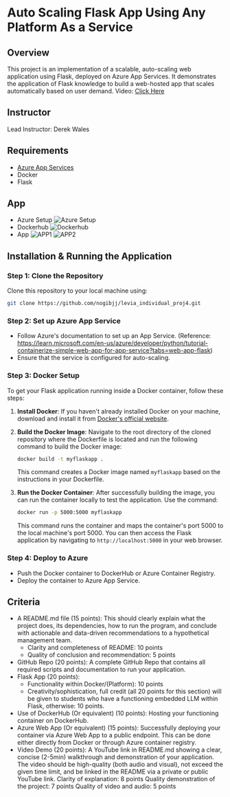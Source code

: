 # Auto Scaling Flask App Using Any Platform As a Service

## Overview
This project is an implementation of a scalable, auto-scaling web application using Flask, deployed on Azure App Services. It demonstrates the application of Flask knowledge to build a web-hosted app that scales automatically based on user demand.
Video: [Click Here]()

## Instructor
Lead Instructor: Derek Wales

## Requirements
- [Azure App Services](https://azure.microsoft.com/en-us/services/app-service/)
- Docker
- Flask

## App
- Azure Setup
![Azure Setup](https://github.com/nogibjj/levia_individual_proj4/tree/main/images/azure.png)
- Dockerhub
![Dockerhub](https://github.com/nogibjj/levia_individual_proj4/tree/main/images/dockerhub.png)
- App
![APP1](https://github.com/nogibjj/levia_individual_proj4/tree/main/images/page1.png)
![APP2](https://github.com/nogibjj/levia_individual_proj4/tree/main/images/page2.png)

## Installation & Running the Application

### Step 1: Clone the Repository
Clone this repository to your local machine using:
```bash
git clone https://github.com/nogibjj/levia_individual_proj4.git
```
### Step 2: Set up Azure App Service
- Follow Azure's documentation to set up an App Service.
 (Reference: https://learn.microsoft.com/en-us/azure/developer/python/tutorial-containerize-simple-web-app-for-app-service?tabs=web-app-flask)
- Ensure that the service is configured for auto-scaling.

### Step 3: Docker Setup
To get your Flask application running inside a Docker container, follow these steps:

1. **Install Docker**: If you haven't already installed Docker on your machine, download and install it from [Docker's official website](https://www.docker.com/get-started).

2. **Build the Docker Image**: Navigate to the root directory of the cloned repository where the Dockerfile is located and run the following command to build the Docker image:
    ```bash
    docker build -t myflaskapp .
    ```
   This command creates a Docker image named `myflaskapp` based on the instructions in your Dockerfile.

3. **Run the Docker Container**: After successfully building the image, you can run the container locally to test the application. Use the command:
    ```bash
    docker run -p 5000:5000 myflaskapp
    ```
   This command runs the container and maps the container's port 5000 to the local machine's port 5000. You can then access the Flask application by navigating to `http://localhost:5000` in your web browser.


### Step 4: Deploy to Azure
- Push the Docker container to DockerHub or Azure Container Registry.
- Deploy the container to Azure App Service.

## Criteria
- A README.md file (15 points): This should clearly explain what the project does, its dependencies, how to run the program, and conclude with actionable and data-driven recommendations to a hypothetical management team.
    - Clarity and completeness of README: 10 points
    - Quality of conclusion and recommendation: 5 points
- GitHub Repo (20 points): A complete GitHub Repo that contains all required scripts and documentation to run your application.
- Flask App (20 points):
    - Functionality within Docker/(Platform): 10 points
    - Creativity/sophistication, full credit (all 20 points for this section) will be given to students who have a functioning embedded LLM within Flask, otherwise: 10 points.
- Use of DockerHub (Or equivalent) (10 points): Hosting your functioning container on DockerHub.   
- Azure Web App (Or equivalent) (15 points): Successfully deploying your container via Azure Web App to a public endpoint. This can be done either directly from Docker or through Azure container registry.
- Video Demo (20 points): A YouTube link in README.md showing a clear, concise (2-5min) walkthrough and demonstration of your application.      
    The video should be high-quality (both audio and visual), not exceed the given time limit, and be linked in the README via a private or public YouTube link.
    Clarity of explanation: 8 points
    Quality demonstration of the project: 7 points
    Quality of video and audio: 5 points
